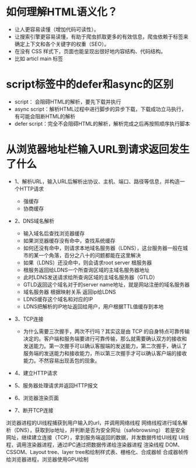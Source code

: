 # 如何理解HTML语义化？
* 让人更容易读懂（增加代码可读性）。
* 让搜索引擎更容易读懂，有助于爬虫抓取更多的有效信息，爬虫依赖于标签来确定上下文和各个关键字的权重（SEO）。
* 在没有 CSS 样式下，页面也能呈现出很好地内容结构、代码结构。
* 比如 articl main 标签



# script标签中的defer和async的区别
* script： 会阻碍HTML的解析，要先下载并执行
* async script：解析HTML过程中进行脚步的异步下载，下载成功立马执行，有可能会阻断HTML的解析
* defer script：完全不会阻碍HTML的解析，解析完成之后再按照顺序执行脚本


# 从浏览器地址栏输入URL到请求返回发生了什么
* 1、解析URL，输入URL后解析出协议、主机、端口、路径等信息，并构造一个HTTP请求
    - 强缓存 
    - 协商缓存
* 2、DNS域名解析
  * 输入域名后查找浏览器缓存
  * 如果浏览器缓存没有命中，查找系统缓存
  * 如何还没有命中，则请求本地域名服务器（LDNS），这台服务器一般在城市的某一个角落，百分之八十的问题都能在这里解决
  * 如果（LDNS）还没命中，则会请求root server 根服务器
  * 根服务返回给LDNS一个所查询区域的主域名服务器地址
  * 此时LDNS发送请求给所查询区域的主域名服务器（GTLD）
  * GTLD返回这个域名对于的server name地址，就是网站注册的域名服务器
  * 域名服务器 根据映射关系 返回ip给LDNS
  * LDNS缓存这个域名和对应的IP
  * LDNS把解析的IP地址返回给用户，用户根据TTL值缓存到本地
* 3、TCP连接
    - 为什么需要三次握手，两次不行吗？其实这是由 TCP 的自身特点可靠传输决定的。客户端和服务端要进行可靠传输，那么就需要确认双方的接收和发送能力。第一次握手可以确认客服端的发送能力，第二次握手，确认了服务端的发送能力和接收能力，所以第三次握手才可以确认客户端的接收能力。不然容易出现丢包的现象。

* 4、建立HTTP请求
* 5、服务器处理请求并返回HTTP报文
* 6、浏览器渲染页面
* 7、断开TCP连接


浏览器进程的UI线程捕获到用户输入的url，并调用网络线程
网络线程进行域名解析（DNS），获取到ip地址，并判断是否为安全网址（safebrowsing）
若是安全网址，继续建立连接（TCP），拿到服务端返回的数据，并发数据传给UI线程
UI线程，调用渲染器进程，通过IPC通过把数据传递给渲染器进程
渲染线程 DOM、CSSOM、Layout tree、layer tree和绘制样式表、栅格化、合成器帧
合成器帧传给浏览器进程，浏览器使用GPU绘制



